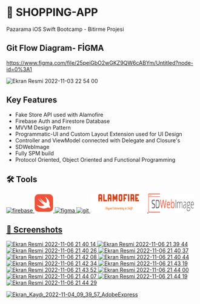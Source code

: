 # 📲 SHOPPING-APP
Pazarama iOS Swift Bootcamp - Bitirme Projesi

##  Git Flow Diagram- FİGMA

https://www.figma.com/file/25peiGbO2wGKZ9QW6cABYm/Untitled?node-id=0%3A1

<img width="1342" alt="Ekran Resmi 2022-11-03 22 54 00" src="https://user-images.githubusercontent.com/55364051/199821039-bd11e9d2-7ffe-4e9a-b518-ef4f10e973c0.png">


## Key Features

* Fake Store API used with Alamofire
* Firebase Auth and Firestore Database
* MVVM Design Pattern
* Programmatic-UI and Custom Layout Extension used for UI Design
* Controller and ViewModel connected with Delegate and Closure's
* SDWebImage
* Fully SPM build
* Protocol Oriented, Object Oriented and Functional Programming

## 🛠 Tools

<a href="https://firebase.google.com/" target="_blank" rel="noreferrer"> <img src="https://www.vectorlogo.zone/logos/firebase/firebase-icon.svg" alt="firebase" width="50" height="50"/> </a> <a href="https://developer.apple.com/swift/" target="_blank" rel="noreferrer"> <img src="https://raw.githubusercontent.com/devicons/devicon/master/icons/swift/swift-original.svg" alt="swift" width="50" height="50"/> </a> <a align="left"> <a href="https://www.figma.com/" target="_blank" rel="noreferrer"> <img src="https://www.vectorlogo.zone/logos/figma/figma-icon.svg" alt="figma" width="50" height="50"/> </a> <a href="https://git-scm.com/" target="_blank" rel="noreferrer"> <img src="https://www.vectorlogo.zone/logos/git-scm/git-scm-icon.svg" alt="git" width="50" height="50"/> </a> <a href="https://github.com/Alamofire/Alamofire" target="_blank" rel="noreferrer"> <img src="https://raw.githubusercontent.com/Alamofire/Alamofire/master/Resources/AlamofireLogo.png" alt="swift" width="150" height="50"/> </a> <a href="https://github.com/SDWebImage/SDWebImage" target="_blank" rel="noreferrer"> <img src="https://raw.githubusercontent.com/SDWebImage/SDWebImage/master/SDWebImage_logo.png" alt="swift" width="120" height="50"/>

## 📸 Screenshots
<img width="170" alt="Ekran Resmi 2022-11-06 21 40 14" src="https://user-images.githubusercontent.com/55364051/200189382-9697b05a-e76f-4096-b41c-881c62dd9477.png"> <img width="170" alt="Ekran Resmi 2022-11-06 21 39 44" src="https://user-images.githubusercontent.com/55364051/200189401-6f7e70b6-6206-44ce-93f3-1e4c59863999.png"> <img width="170" alt="Ekran Resmi 2022-11-06 21 40 26" src="https://user-images.githubusercontent.com/55364051/200189437-7a87e6dd-f0e9-47b8-a574-20950983a739.png"> <img width="170" alt="Ekran Resmi 2022-11-06 21 40 37" src="https://user-images.githubusercontent.com/55364051/200189455-6ff45f67-c125-4b1e-bc03-1ee3c6758d31.png">
<img width="170" alt="Ekran Resmi 2022-11-06 21 42 08" src="https://user-images.githubusercontent.com/55364051/200189551-07944314-31f0-4c14-bd73-069405487b3f.png"> <img width="170" alt="Ekran Resmi 2022-11-06 21 40 44" src="https://user-images.githubusercontent.com/55364051/200189569-9f1c67a9-f7f3-49b1-a84d-1bba5362992e.png"> <img width="170" alt="Ekran Resmi 2022-11-06 21 42 34" src="https://user-images.githubusercontent.com/55364051/200189588-319565d5-4d95-471c-bd43-9fbff199f4e8.png"> <img width="170" alt="Ekran Resmi 2022-11-06 21 43 19" src="https://user-images.githubusercontent.com/55364051/200189625-89107444-5971-4b42-9cbb-e5021d19da06.png"> <img width="170" alt="Ekran Resmi 2022-11-06 21 43 52" src="https://user-images.githubusercontent.com/55364051/200189679-f03261e2-3136-4efd-ad7f-8e0cb7490999.png"> <img width="170" alt="Ekran Resmi 2022-11-06 21 44 00" src="https://user-images.githubusercontent.com/55364051/200189708-06368f29-55ca-4934-8ef5-ee05abf39606.png"> <img width="170" alt="Ekran Resmi 2022-11-06 21 44 07" src="https://user-images.githubusercontent.com/55364051/200189751-8572f453-c5bf-4f54-b247-1e02e6daa690.png"> <img width="170" alt="Ekran Resmi 2022-11-06 21 44 19" src="https://user-images.githubusercontent.com/55364051/200189781-7fb40fbb-9e90-4947-815c-49c1767b963f.png"> <img width="170" alt="Ekran Resmi 2022-11-06 21 44 29" src="https://user-images.githubusercontent.com/55364051/200189796-e9594417-6fca-4c74-a5a8-91b75dfd779f.png">

![Ekran_Kaydı_2022-11-04_09_39_57_AdobeExpress](https://user-images.githubusercontent.com/55364051/199917398-e0dff0a2-025a-4213-b098-6489370ea3ec.gif)



